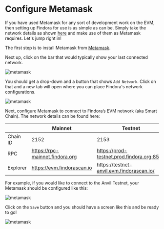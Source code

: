 # Configure Metamask



If you have used Metamask for any sort of development work on the EVM, then setting up Findora for use is as simple as can be. Simply take the network details as shown [here](../../../network-settings/network-settings.md) and make use of them as Metamask requires. Let's jump right in!

The first step is to install Metamask from [Metamask](https://metamask.io/).

Next up, click on the bar that would typically show your last connected network.

![metamask](https://wiki.findora.org/assets/images/metamask-01-cae92c7a91b2af56ecdd708d90b392f7.png)

You should get a drop-down and a button that shows `Add Network`. Click on that and a new tab will open where you can place Findora's network configurations.

![metamask](https://wiki.findora.org/assets/images/metamask-02-0d6381bee5ba69fce8fef17405640e53.png)

Next, configure Metamask to connect to Findora’s EVM network (aka Smart Chain). The network details can be found here:

|          | Mainnet                         | Testnet                                    |
| -------- | ------------------------------- | ------------------------------------------ |
| Chain ID | 2152                            | 2153                                       |
| RPC      | https://rpc-mainnet.findora.org | https://prod-testnet.prod.findora.org:8545 |
| Explorer | https://evm.findorascan.io      | https://testnet-anvil.evm.findorascan.io/  |

For example, if you would like to connect to the Anvil Testnet, your Metamask should be configured like this:

![metamask](https://wiki.findora.org/assets/images/metamask-03-f3e9cac55286ee87b3f72a4f8c12e688.png)

Click on the `Save` button and you should have a screen like this and be ready to go!

![metamask](https://wiki.findora.org/assets/images/metamask-04-4d52485e1a891d8766a4668f55270226.png)
